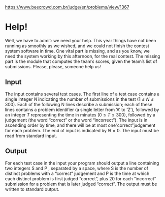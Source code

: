 https://www.beecrowd.com.br/judge/en/problems/view/1367

# Help!

Well, we have to admit: we need your help. This year things have not been
running as smoothly as we wished, and we could not finish the contest system
software in time. One vital part is missing, and as you know, we need the
system working by this afternoon, for the real contest. The missing part is
the module that computes the team’s scores, given the team’s list of
submissions. Please, please, someone help us!

## Input

The input contains several test cases. The first line of a test case contains
a single integer $N$ indicating the number of submissions in the test
($1 \leq N \leq 300$). Each of the following N lines describe a submission;
each of these lines contains a problem identifier (a single letter from ’A’ to
’Z’), followed by an integer $T$ representing the time in minutes
($0 \leq T \leq 300$), followed by a judgement (the word “correct” or the word
“incorrect”). The input is in ascending order by time, and there will be at
most one“correct”judgement for each problem. The end of input is indicated by
$N = 0$. The input must be read from standard input.

## Output

For each test case in the input your program should output a line containing
two integers S and P , separated by a space, where S is the number of distinct
problems with a “correct” judgement and P is the time at which each distinct
problem is first judged “correct”, plus 20 for each “incorrect” submission for
a problem that is later judged “correct”. The output must be written to
standard output.
